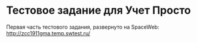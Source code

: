 # Тестовое задание для  Учет Просто
Первая часть тестового задания, развернуто на SpaceWeb: http://zcc1911gma.temp.swtest.ru/
